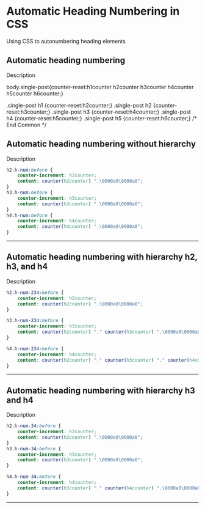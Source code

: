 # Automatic Heading Numbering in CSS
Using CSS to autonumbering heading elements


## Automatic heading numbering
Description


body.single-post{counter-reset:h1counter h2counter h3counter h4counter h5counter h6counter;}

.single-post h1 {counter-reset:h2counter;}
.single-post h2 {counter-reset:h3counter;}
.single-post h3 {counter-reset:h4counter;}
.single-post h4 {counter-reset:h5counter;}
.single-post h5 {counter-reset:h6counter;}
/* End Common */

## Automatic heading numbering without hierarchy
Description

```css
h2.h-num:before {
    counter-increment: h2counter;
    content: counter(h2counter) ".\0000a0\0000a0";
}
h3.h-num:before {
    counter-increment: h3counter;
    content: counter(h3counter) ".\0000a0\0000a0";
}
h4.h-num:before {
    counter-increment: h4counter;
    content: counter(h4counter) ".\0000a0\0000a0";
}
```

***

## Automatic heading numbering with hierarchy h2, h3, and h4
Description

```css
h2.h-num-234:before {
    counter-increment: h2counter;
    content: counter(h2counter) ".\0000a0\0000a0";
}

h3.h-num-234:before {
    counter-increment: h3counter;
    content: counter(h2counter) "." counter(h3counter) ".\0000a0\0000a0";
}

h4.h-num-234:before {
    counter-increment: h4counter;
    content: counter(h2counter) "." counter(h3counter) "." counter(h4counter) ".\0000a0\0000a0";
}
```

***

## Automatic heading numbering with hierarchy h3 and h4
Description

```css
h2.h-num-34:before {
    counter-increment: h2counter;
    content: counter(h2counter) ".\0000a0\0000a0";
}
h3.h-num-34:before {
    counter-increment: h3counter;
    content: counter(h3counter) ".\0000a0\0000a0";
}

h4.h-num-34:before {
    counter-increment: h4counter;
    content: counter(h3counter) "." counter(h4counter) ".\0000a0\0000a0";
}
```

***
